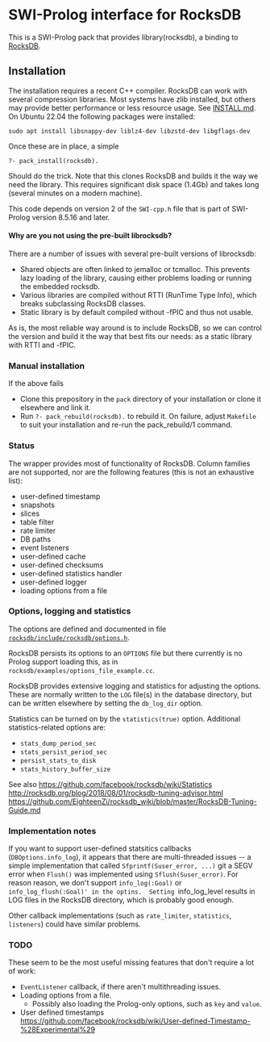 # SWI-Prolog interface for RocksDB

This is a SWI-Prolog pack that   provides library(rocksdb), a binding to
[RocksDB](http://rocksdb.org/).

## Installation

The installation requires a recent C++   compiler. RocksDB can work with
several compression libraries. Most  systems   have  zlib installed, but
others may provide better  performance  or   less  resource  usage.  See
[INSTALL.md](https://github.com/facebook/rocksdb/blob/master/INSTALL.md).
On Ubuntu 22.04 the following packages were installed:

    sudo apt install libsnappy-dev liblz4-dev libzstd-dev libgflags-dev

Once these are in place, a simple

    ?- pack_install(rocksdb).

Should do the trick. Note that this clones RocksDB and builds it the way
we need the library. This requires   significant  disk space (1.4Gb) and
takes long (several minutes on a modern machine).

This code depends on version 2 of the `SWI-cpp.h` file that is part of
SWI-Prolog version 8.5.16 and later.

#### Why are you not using the pre-built librocksdb?

There are a  number  of  issues   with  several  pre-built  versions  of
librocksdb:

  - Shared objects are often linked to jemalloc or tcmalloc. This
    prevents lazy loading of the library, causing either problems
    loading or running the embedded rocksdb.
  - Various libraries are compiled without RTTI (RunTime Type Info),
    which breaks subclassing RocksDB classes.
  - Static library is by default compiled without -fPIC and thus not
    usable.

As is, the most reliable way around  is   to  include RocksDB, so we can
control the version and build it the way  that best fits our needs: as a
static library with RTTI and -fPIC.


### Manual installation

If the above fails

  - Clone this prepository in the `pack` directory of your installation
    or clone it elsewhere and link it.
  - Run `?- pack_rebuild(rocksdb).` to rebuild it.  On failure, adjust
    `Makefile` to suit your installation and re-run the pack_rebuild/1
    command.

### Status

The wrapper provides most of functionality of RocksDB.  Column
families are not supported, nor are the following features
(this is not an exhaustive list):
   - user-defined timestamp
   - snapshots
   - slices
   - table filter
   - rate limiter
   - DB paths
   - event listeners
   - user-defined cache
   - user-defined checksums
   - user-defined statistics handler
   - user-defined logger
   - loading options from a file

### Options, logging and statistics

The options are defined and documented in file
[`rocksdb/include/rocksdb/options.h`](https://github.com/facebook/rocksdb/blob/main/include/rocksdb/options.h).

RocksDB persists its options to an `OPTIONS` file but there currently
is no Prolog support loading this, as in
`rocksdb/examples/options_file_example.cc`.

RocksDB provides extensive logging and statistics for adjusting
the options. These are normally written to the `LOG` file(s) in
the database directory, but can be written elsewhere by setting
the `db_log_dir` option.

Statistics can be turned on by the `statistics(true)` option.
Additional statistics-related options are:
   - `stats_dump_period_sec`
   - `stats_persist_period_sec`
   - `persist_stats_to_disk`
   - `stats_history_buffer_size`

See also
https://github.com/facebook/rocksdb/wiki/Statistics
http://rocksdb.org/blog/2018/08/01/rocksdb-tuning-advisor.html
https://github.com/EighteenZi/rocksdb_wiki/blob/master/RocksDB-Tuning-Guide.md

### Implementation notes

If you want to support user-defined statsitics callbacks
(`DBOptions.info_log`), it appears that there are multi-threaded
issues -- a simple implementation that called `Sfprintf(Suser_error,
...)` git a SEGV error when `Flush()` was implemented using
`Sflush(Suser_error)`. For reason reason, we don't support
`info_log(:Goal)` or `info_log_flush(:Goal)' in the optins.  Setting
`info_log_level results in LOG files in the RocksDB directory, which
is probably good enough.

Other callback implementations (such as `rate_limiter`, `statistics`,
`listeners`) could have similar problems.

### TODO

These seem to be the most useful missing features that don't require a lot of work:
   - `EventListener` callback, if there aren't multithreading issues.
   - Loading options from a file.
     - Possibly also loading the Prolog-only options, such as `key` and `value`.
   - User defined timestamps https://github.com/facebook/rocksdb/wiki/User-defined-Timestamp-%28Experimental%29

